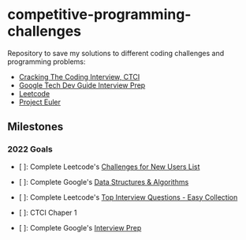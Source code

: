 # competitive-programming-challenges

Repository to save my solutions to different coding challenges and programming problems:

- [Cracking The Coding Interview, CTCI](https://github.com/careercup/CtCI-6th-Edition)
- [Google Tech Dev Guide Interview Prep](https://techdevguide.withgoogle.com/paths/interview/)
- [Leetcode](https://leetcode.com/)
- [Project Euler](https://projecteuler.net/archives)

## Milestones

### 2022 Goals

- [ ]: Complete Leetcode's [Challenges for New Users List](https://leetcode.com/problem-list/challenges-for-new-users/)

- [ ]: Complete Google's [Data Structures & Algorithms](https://techdevguide.withgoogle.com/paths/data-structures-and-algorithms/)

- [ ]: Complete Leetcode's [Top Interview Questions - Easy Collection](https://leetcode.com/explore/interview/card/top-interview-questions-easy/)

- [ ]: CTCI Chaper 1

- [ ]: Complete Google's [Interview Prep](https://techdevguide.withgoogle.com/paths/interview/)
